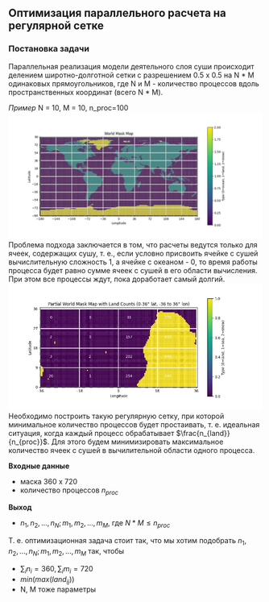 ## Оптимизация параллельного расчета на регулярной сетке

### Постановка задачи 

Параллельная реализация модели деятельного слоя суши происходит делением
широтно-долготной сетки с разрешением 0.5 x 0.5
на N * M одинаковых прямоугольников,
где N и M - количество процессов вдоль пространственных координат (всего N * M).

_Пример_ N = 10, M = 10, n_proc=100
![mask_map.jpg](https://github.com/SEnikeeva/proc_optimisation/blob/598aaf59be788a74850bb12aa361241395f2ab0c/data/mask_map.jpg)
Проблема подхода заключается в том, что расчеты ведутся только для ячеек,
содержащих сушу, т. е., если условно присвоить ячейке с сушей вычислительную сложность 1,
а ячейке с океаном - 0, то время работы процесса будет равно сумме ячеек с сушей
в его области вычисления. При этом все процессы ждут, пока доработает самый долгий.
![mask_map_part.jpg](https://github.com/SEnikeeva/proc_optimisation/blob/598aaf59be788a74850bb12aa361241395f2ab0c/data/mask_map_part.jpg)
Необходимо построить такую регулярную сетку, при которой минимальное количество процессов будет простаивать,
т. е. идеальная ситуация, когда каждый процесс обрабатывает $\frac{n_{land}}{n_{proc}}$.
Для этого будем минимизировать максимальное количество ячеек с сушей в вычилительной области одного процесса.

**Входные данные** 
- маска 360 x 720
- количество процессов $n_{proc}$

**Выход**
- $n_1, n_2, ..., n_N; m_1, m_2, ..., m_M$, где $N * M ≤ n_{proc}$

Т. е. оптимизационная задача стоит так, что мы хотим подобрать $n_1, n_2, ..., n_N; m_1, m_2, ..., m_M$ так, чтобы 
- $\sum_i n_i = 360, \sum_i m_i = 720$
- $min(max(land_{ij}))$
- N, M тоже параметры

